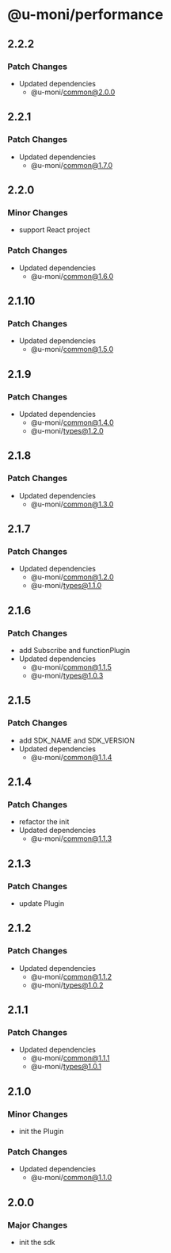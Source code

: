 # @u-moni/performance

## 2.2.2

### Patch Changes

- Updated dependencies
  - @u-moni/common@2.0.0

## 2.2.1

### Patch Changes

- Updated dependencies
  - @u-moni/common@1.7.0

## 2.2.0

### Minor Changes

- support React project

### Patch Changes

- Updated dependencies
  - @u-moni/common@1.6.0

## 2.1.10

### Patch Changes

- Updated dependencies
  - @u-moni/common@1.5.0

## 2.1.9

### Patch Changes

- Updated dependencies
  - @u-moni/common@1.4.0
  - @u-moni/types@1.2.0

## 2.1.8

### Patch Changes

- Updated dependencies
  - @u-moni/common@1.3.0

## 2.1.7

### Patch Changes

- Updated dependencies
  - @u-moni/common@1.2.0
  - @u-moni/types@1.1.0

## 2.1.6

### Patch Changes

- add Subscribe and functionPlugin
- Updated dependencies
  - @u-moni/common@1.1.5
  - @u-moni/types@1.0.3

## 2.1.5

### Patch Changes

- add SDK_NAME and SDK_VERSION
- Updated dependencies
  - @u-moni/common@1.1.4

## 2.1.4

### Patch Changes

- refactor the init
- Updated dependencies
  - @u-moni/common@1.1.3

## 2.1.3

### Patch Changes

- update Plugin

## 2.1.2

### Patch Changes

- Updated dependencies
  - @u-moni/common@1.1.2
  - @u-moni/types@1.0.2

## 2.1.1

### Patch Changes

- Updated dependencies
  - @u-moni/common@1.1.1
  - @u-moni/types@1.0.1

## 2.1.0

### Minor Changes

- init the Plugin

### Patch Changes

- Updated dependencies
  - @u-moni/common@1.1.0

## 2.0.0

### Major Changes

- init the sdk
